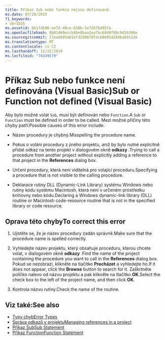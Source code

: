 ```yaml
---
title: Příkaz Sub nebo funkce nejsou definované.
ms.date: 07/20/2015
f1_keywords:
- vbrID35
ms.assetid: 661fdb90-ee7d-40ce-b30b-5e7267bd957a
ms.openlocfilehash: 8b81460eccb6be8baa2ea7bc68d0f80c9d16398e
ms.sourcegitcommit: 17ee6605e01ef32506f8fdc686954244ba6911de
ms.translationtype: MT
ms.contentlocale: cs-CZ
ms.lasthandoff: 11/22/2019
ms.locfileid: "74349579"
---
```

# <a name="sub-or-function-not-defined-visual-basic"></a><span data-ttu-id="da9fa-102">Příkaz Sub nebo funkce není definována (Visual Basic)</span><span class="sxs-lookup"><span data-stu-id="da9fa-102">Sub or Function not defined (Visual Basic)</span></span>
<span data-ttu-id="da9fa-103">Aby bylo možné volat `Sub`, musí být definován nebo `Function`.</span><span class="sxs-lookup"><span data-stu-id="da9fa-103">A `Sub` or `Function` must be defined in order to be called.</span></span> <span data-ttu-id="da9fa-104">Mezi možné příčiny této chyby patří:</span><span class="sxs-lookup"><span data-stu-id="da9fa-104">Possible causes of this error include:</span></span>  
  
- <span data-ttu-id="da9fa-105">Název procedury je chybný.</span><span class="sxs-lookup"><span data-stu-id="da9fa-105">Misspelling the procedure name.</span></span>  
  
- <span data-ttu-id="da9fa-106">Pokus o volání procedury z jiného projektu, aniž by bylo nutné explicitně přidat odkaz na tento projekt v dialogovém okně **odkazy** .</span><span class="sxs-lookup"><span data-stu-id="da9fa-106">Trying to call a procedure from another project without explicitly adding a reference to that project in the **References** dialog box.</span></span>  
  
- <span data-ttu-id="da9fa-107">Určení procedury, která není viditelná pro volající proceduru.</span><span class="sxs-lookup"><span data-stu-id="da9fa-107">Specifying a procedure that is not visible to the calling procedure.</span></span>  
  
- <span data-ttu-id="da9fa-108">Deklarace rutiny DLL (Dynamic-Link Library) systému Windows nebo rutiny kódu systému Macintosh, která není v určeném prostředku knihovny nebo kódu.</span><span class="sxs-lookup"><span data-stu-id="da9fa-108">Declaring a Windows dynamic-link library (DLL) routine or Macintosh code-resource routine that is not in the specified library or code resource.</span></span>  
  
## <a name="to-correct-this-error"></a><span data-ttu-id="da9fa-109">Oprava této chyby</span><span class="sxs-lookup"><span data-stu-id="da9fa-109">To correct this error</span></span>  
  
1. <span data-ttu-id="da9fa-110">Ujistěte se, že je název procedury zadán správně.</span><span class="sxs-lookup"><span data-stu-id="da9fa-110">Make sure that the procedure name is spelled correctly.</span></span>  
  
2. <span data-ttu-id="da9fa-111">Vyhledejte název projektu, který obsahuje proceduru, kterou chcete volat, v dialogovém okně **odkazy** .</span><span class="sxs-lookup"><span data-stu-id="da9fa-111">Find the name of the project containing the procedure you want to call in the **References** dialog box.</span></span> <span data-ttu-id="da9fa-112">Pokud se nezobrazí, klikněte na tlačítko **Procházet** a vyhledejte ho.</span><span class="sxs-lookup"><span data-stu-id="da9fa-112">If it does not appear, click the **Browse** button to search for it.</span></span> <span data-ttu-id="da9fa-113">Zaškrtněte políčko nalevo od názvu projektu a pak klikněte na tlačítko **OK**.</span><span class="sxs-lookup"><span data-stu-id="da9fa-113">Select the check box to the left of the project name, and then click **OK**.</span></span>  
  
3. <span data-ttu-id="da9fa-114">Kontrola názvu rutiny.</span><span class="sxs-lookup"><span data-stu-id="da9fa-114">Check the name of the routine.</span></span>  
  
## <a name="see-also"></a><span data-ttu-id="da9fa-115">Viz také:</span><span class="sxs-lookup"><span data-stu-id="da9fa-115">See also</span></span>

- [<span data-ttu-id="da9fa-116">Typy chyb</span><span class="sxs-lookup"><span data-stu-id="da9fa-116">Error Types</span></span>](../../../visual-basic/programming-guide/language-features/error-types.md)
- [<span data-ttu-id="da9fa-117">Správa odkazů v projektu</span><span class="sxs-lookup"><span data-stu-id="da9fa-117">Managing references in a project</span></span>](/visualstudio/ide/managing-references-in-a-project)
- [<span data-ttu-id="da9fa-118">Příkaz Sub</span><span class="sxs-lookup"><span data-stu-id="da9fa-118">Sub Statement</span></span>](../../../visual-basic/language-reference/statements/sub-statement.md)
- [<span data-ttu-id="da9fa-119">Příkaz Function</span><span class="sxs-lookup"><span data-stu-id="da9fa-119">Function Statement</span></span>](../../../visual-basic/language-reference/statements/function-statement.md)
